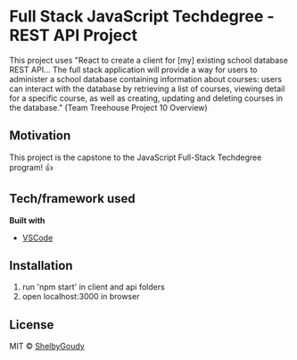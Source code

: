 # Full Stack JavaScript Techdegree - REST API Project
This project uses "React to create a client for [my] existing school database REST API... The full stack application will provide a way for users to administer a school database containing information about courses: users can interact with the database by retrieving a list of courses, viewing detail for a specific course, as well as creating, updating and deleting courses in the database." (Team Treehouse Project 10 Overview)

## Motivation
This project is the capstone to the JavaScript Full-Stack Techdegree program! :+1:

## Tech/framework used
<b>Built with</b>
- [VSCode](https://code.visualstudio.com/)

## Installation
1. run 'npm start' in client and api folders
2. open localhost:3000 in browser

## License
MIT © [ShelbyGoudy]()
